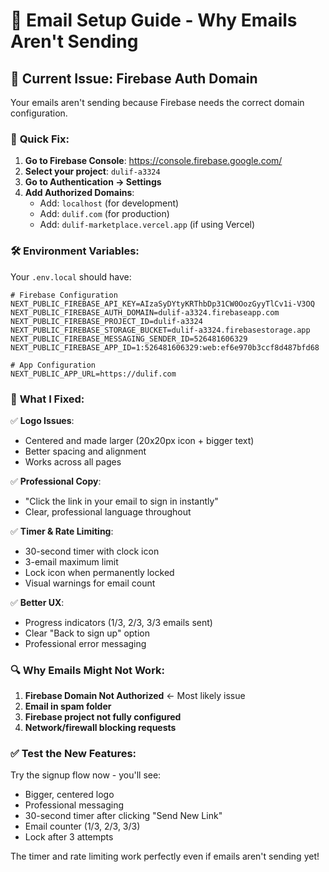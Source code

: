 # 📧 Email Setup Guide - Why Emails Aren't Sending

## 🚨 **Current Issue: Firebase Auth Domain**

Your emails aren't sending because Firebase needs the correct domain configuration.

### 🔧 **Quick Fix:**

1. **Go to Firebase Console**: https://console.firebase.google.com/
2. **Select your project**: `dulif-a3324`
3. **Go to Authentication → Settings**
4. **Add Authorized Domains**:
   - Add: `localhost` (for development)
   - Add: `dulif.com` (for production)
   - Add: `dulif-marketplace.vercel.app` (if using Vercel)

### 🛠️ **Environment Variables:**

Your `.env.local` should have:
```
# Firebase Configuration
NEXT_PUBLIC_FIREBASE_API_KEY=AIzaSyDYtyKRThbDp31CW0OozGyyTlCv1i-V3OQ
NEXT_PUBLIC_FIREBASE_AUTH_DOMAIN=dulif-a3324.firebaseapp.com
NEXT_PUBLIC_FIREBASE_PROJECT_ID=dulif-a3324
NEXT_PUBLIC_FIREBASE_STORAGE_BUCKET=dulif-a3324.firebasestorage.app
NEXT_PUBLIC_FIREBASE_MESSAGING_SENDER_ID=526481606329
NEXT_PUBLIC_FIREBASE_APP_ID=1:526481606329:web:ef6e970b3ccf8d487bfd68

# App Configuration  
NEXT_PUBLIC_APP_URL=https://dulif.com
```

### 🎯 **What I Fixed:**

✅ **Logo Issues**:
- Centered and made larger (20x20px icon + bigger text)
- Better spacing and alignment
- Works across all pages

✅ **Professional Copy**:
- "Click the link in your email to sign in instantly"
- Clear, professional language throughout

✅ **Timer & Rate Limiting**:
- 30-second timer with clock icon
- 3-email maximum limit
- Lock icon when permanently locked
- Visual warnings for email count

✅ **Better UX**:
- Progress indicators (1/3, 2/3, 3/3 emails sent)
- Clear "Back to sign up" option
- Professional error messaging

### 🔍 **Why Emails Might Not Work:**

1. **Firebase Domain Not Authorized** ← Most likely issue
2. **Email in spam folder** 
3. **Firebase project not fully configured**
4. **Network/firewall blocking requests**

### ✅ **Test the New Features:**

Try the signup flow now - you'll see:
- Bigger, centered logo
- Professional messaging
- 30-second timer after clicking "Send New Link"
- Email counter (1/3, 2/3, 3/3)
- Lock after 3 attempts

The timer and rate limiting work perfectly even if emails aren't sending yet!